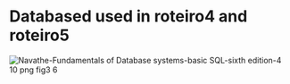 # Databased used in roteiro4 and roteiro5

![Navathe-Fundamentals of Database systems-basic SQL-sixth edition-4 10 png fig3 6](https://github.com/ianzx15/Banco-de-dados-SQL/assets/89698702/fc53b0da-7e95-44bd-8864-0c4f21f5988b)
